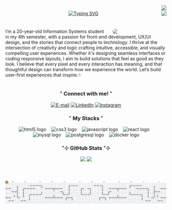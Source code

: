<div class="perfil-views">
<img align="right" src="https://komarev.com/ghpvc/?username=NiccMaia&color=blueviolet&style=plastic&label=Profile+Views&abbreviated=true">
<br>
<img align="right" src="https://img.shields.io/github/stars/aflaviarv?style=plastic&color=purple">
</div>

<div align="center">
 <a href="https://git.io/typing-svg"><img src="https://readme-typing-svg.demolab.com?font=Fira+Code&pause=1000&color=C679EC&center=true&vCenter=true&width=435&lines=%E2%8A%B9+Welcome+to+my+profile!+%E1%B5%94+%E1%B5%95+%E1%B5%94+%E2%8A%B9;Software+Engineer+Student%2C;Front-end+Developer%2C;Gamer%2C;Active+Learner" alt="Typing SVG" /></a>
</div>



#
<img src="https://i.pinimg.com/736x/16/40/45/16404585450aaa27b16e2663d0ac3295.jpg" 
     width="170" 
     align="right" 
     style="border-radius: 15px; margin-left: 15px;">



I’m a 20-year-old Information Systems student in my 4th semester, with a passion for front-end development, UX/UI design, and the stories that connect people to technology. I thrive at the intersection of creativity and logic crafting intuitive, accessible, and visually compelling user experiences. Whether it's designing seamless interfaces or coding responsive layouts, I aim to build solutions that feel as good as they look. I believe that every pixel and every interaction has meaning, and that thoughtful design can transform how we experience the world.
Let’s build user-first experiences that inspire.✨
<br>

#

<img align="right" alt="" height="190px" src="./src/study.gif">


<h3 align="center"> ⁺ Connect with me! ⁺</h3>
<div align="center">
 
[![E-mail](https://img.shields.io/badge/-Email-000?style=for-the-badge&logo=microsoft-outlook&logoColor=FF00F6&color:FFF)](mailto:nicolleluisamaiagurgel@gmail.com)
[![LinkedIn](https://img.shields.io/badge/-LinkedIn-000?style=for-the-badge&logo=linkedin&logoColor=FF00F6&color:FFF)](www.linkedin.com/in/nicolle-maia-8a465432b)
[![Instagram](https://img.shields.io/badge/-Instagram-000?style=for-the-badge&logo=instagram&logoColor=FF00F6&color:FFF)](https://www.instagram.com/niccmaia_/)
</div>


<h3 align="center"> ⁺ My Stacks ⁺</h3>
<div align="center">
  <img src="https://cdn.jsdelivr.net/gh/devicons/devicon/icons/html5/html5-original.svg" height="25" alt="html5 logo"  />
  <img width="8" />
  <img src="https://cdn.jsdelivr.net/gh/devicons/devicon/icons/css3/css3-original.svg" height="25" alt="css3 logo"  />
  <img width="8" />
  <img src="https://cdn.jsdelivr.net/gh/devicons/devicon/icons/javascript/javascript-plain.svg" height="25" alt="javascript logo"  />
  <img width="8" />
  <img src="https://cdn.jsdelivr.net/gh/devicons/devicon/icons/react/react-original.svg" height="25" alt="react logo"  />
  <img width="8" />
  <img src="https://cdn.jsdelivr.net/gh/devicons/devicon/icons/mysql/mysql-original.svg" height="25" alt="mysql logo"  />
  <img width="8" />
  <img src="https://cdn.jsdelivr.net/gh/devicons/devicon/icons/postgresql/postgresql-original.svg" height="25" alt="postgresql logo"  />
  <img width="8" />
  <img src="https://cdn.jsdelivr.net/gh/devicons/devicon/icons/docker/docker-original.svg" height="25" alt="docker logo"  />
</div>


  <h3 align="center">⁺⊹ GitHub Stats ⁺⊹</h3>

<div align = "center">
  <img height="180px" src="https://github-readme-stats.vercel.app/api?username=NiccMaia&show_icons=true&theme=omni&border_radius=20px"/>
  <img height="180px" src="https://github-readme-stats.vercel.app/api/top-langs/?username=NiccMaia&layout=donut&theme=omni&border_radius=20px"/>
</div>
    <br>


#

<picture align="center">
  <source media="(prefers-color-scheme: dark)" srcset="https://raw.githubusercontent.com/niccmaia/niccmaia/output/github-contribution-grid-snake-dark.svg">
  <source media="(prefers-color-scheme: light)" srcset="https://raw.githubusercontent.com/niccmaia/niccmaia/output/github-contribution-grid-snake-dark.svg">
</picture>
<picture>
  <source media="(prefers-color-scheme: dark)" srcset="https://raw.githubusercontent.com/tassiabarb/tassiabarb/output/pacman-contribution-graph-dark.svg">
  <source media="(prefers-color-scheme: light)" srcset="https://raw.githubusercontent.com/tassiabarb/tassiabarb/output/pacman-contribution-graph.svg">
  <img alt="pacman contribution graph" src="https://raw.githubusercontent.com/tassiabarb/tassiabarb/output/pacman-contribution-graph.svg">
</picture>
